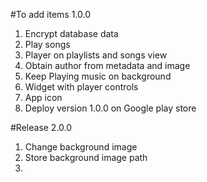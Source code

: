 #To add items 1.0.0
1. Encrypt database data
2. Play songs
3. Player on playlists and songs view
4. Obtain author from metadata and image
5. Keep Playing music on background
6. Widget with player controls
7. App icon
8. Deploy version 1.0.0 on Google play store

#Release 2.0.0
1. Change background image 
2. Store background image path
3. 